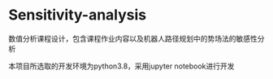 # Sensitivity-analysis
数值分析课程设计，包含课程作业内容以及机器人路径规划中的势场法的敏感性分析



本项目所选取的开发环境为python3.8，采用jupyter notebook进行开发
